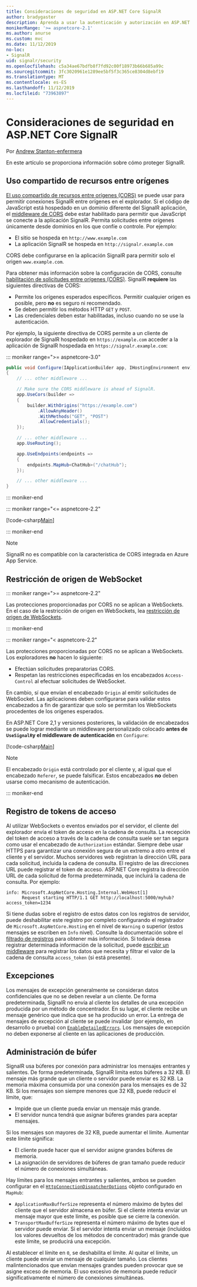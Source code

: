 ```yaml
---
title: Consideraciones de seguridad en ASP.NET Core SignalR
author: bradygaster
description: Aprenda a usar la autenticación y autorización en ASP.NET Core SignalR.
monikerRange: '>= aspnetcore-2.1'
ms.author: anurse
ms.custom: mvc
ms.date: 11/12/2019
no-loc:
- SignalR
uid: signalr/security
ms.openlocfilehash: c5a34ae67bdfb8f7fd92c00f18973b66b685a99c
ms.sourcegitcommit: 3fc3020961e1289ee5bf5f3c365ce8304d8ebf19
ms.translationtype: MT
ms.contentlocale: es-ES
ms.lasthandoff: 11/12/2019
ms.locfileid: "73963897"
---
```

# <a name="security-considerations-in-aspnet-core-opno-locsignalr"></a>Consideraciones de seguridad en ASP.NET Core SignalR

Por [Andrew Stanton-enfermera](https://twitter.com/anurse)

En este artículo se proporciona información sobre cómo proteger SignalR.

## <a name="cross-origin-resource-sharing"></a>Uso compartido de recursos entre orígenes

[El uso compartido de recursos entre orígenes (CORS)](https://www.w3.org/TR/cors/) se puede usar para permitir conexiones SignalR entre orígenes en el explorador. Si el código de JavaScript está hospedado en un dominio diferente del SignalR aplicación, el [middleware de CORS](xref:security/cors) debe estar habilitado para permitir que JavaScript se conecte a la aplicación SignalR. Permita solicitudes entre orígenes únicamente desde dominios en los que confíe o controle. Por ejemplo:

* El sitio se hospeda en `http://www.example.com`
* La aplicación SignalR se hospeda en `http://signalr.example.com`

CORS debe configurarse en la aplicación SignalR para permitir solo el origen `www.example.com`.

Para obtener más información sobre la configuración de CORS, consulte [habilitación de solicitudes entre orígenes (CORS)](xref:security/cors). SignalR **requiere** las siguientes directivas de CORS:

* Permite los orígenes esperados específicos. Permitir cualquier origen es posible, pero **no** es seguro ni recomendado.
* Se deben permitir los métodos HTTP `GET` y `POST`.
* Las credenciales deben estar habilitadas, incluso cuando no se use la autenticación.

Por ejemplo, la siguiente directiva de CORS permite a un cliente de explorador de SignalR hospedado en `https://example.com` acceder a la aplicación de SignalR hospedada en `https://signalr.example.com`:

::: moniker range=">= aspnetcore-3.0"

```csharp
public void Configure(IApplicationBuilder app, IHostingEnvironment env)
{
    // ... other middleware ...

    // Make sure the CORS middleware is ahead of SignalR.
    app.UseCors(builder =>
    {
        builder.WithOrigins("https://example.com")
            .AllowAnyHeader()
            .WithMethods("GET", "POST")
            .AllowCredentials();
    });

    // ... other middleware ...
    app.UseRouting();

    app.UseEndpoints(endpoints =>
    {
        endpoints.MapHub<ChatHub>("/chatHub");
    });

    // ... other middleware ...
}
```

::: moniker-end

::: moniker range="<= aspnetcore-2.2"

[!code-csharp[Main](security/sample/Startup.cs?name=snippet1)]

::: moniker-end

> [!NOTE]
> SignalR no es compatible con la característica de CORS integrada en Azure App Service.

## <a name="websocket-origin-restriction"></a>Restricción de origen de WebSocket

::: moniker range=">= aspnetcore-2.2"

Las protecciones proporcionadas por CORS no se aplican a WebSockets. En el caso de la restricción de origen en WebSockets, lea [restricción de origen de WebSockets](xref:fundamentals/websockets#websocket-origin-restriction).

::: moniker-end

::: moniker range="< aspnetcore-2.2"

Las protecciones proporcionadas por CORS no se aplican a WebSockets. Los exploradores **no** hacen lo siguiente:

* Efectúan solicitudes preparatorias CORS.
* Respetan las restricciones especificadas en los encabezados `Access-Control` al efectuar solicitudes de WebSocket.

En cambio, sí que envían el encabezado `Origin` al emitir solicitudes de WebSocket. Las aplicaciones deben configurarse para validar estos encabezados a fin de garantizar que solo se permitan los WebSockets procedentes de los orígenes esperados.

En ASP.NET Core 2,1 y versiones posteriores, la validación de encabezados se puede lograr mediante un middleware personalizado colocado **antes de `UseSignalR`y el middleware de autenticación** en `Configure`:

[!code-csharp[Main](security/sample/Startup.cs?name=snippet2)]

> [!NOTE]
> El encabezado `Origin` está controlado por el cliente y, al igual que el encabezado `Referer`, se puede falsificar. Estos encabezados **no** deben usarse como mecanismo de autenticación.

::: moniker-end

## <a name="access-token-logging"></a>Registro de tokens de acceso

Al utilizar WebSockets o eventos enviados por el servidor, el cliente del explorador envía el token de acceso en la cadena de consulta. La recepción del token de acceso a través de la cadena de consulta suele ser tan segura como usar el encabezado de `Authorization` estándar. Siempre debe usar HTTPS para garantizar una conexión segura de un extremo a otro entre el cliente y el servidor. Muchos servidores web registran la dirección URL para cada solicitud, incluida la cadena de consulta. El registro de las direcciones URL puede registrar el token de acceso. ASP.NET Core registra la dirección URL de cada solicitud de forma predeterminada, que incluirá la cadena de consulta. Por ejemplo:

```
info: Microsoft.AspNetCore.Hosting.Internal.WebHost[1]
      Request starting HTTP/1.1 GET http://localhost:5000/myhub?access_token=1234
```

Si tiene dudas sobre el registro de estos datos con los registros de servidor, puede deshabilitar este registro por completo configurando el registrador de `Microsoft.AspNetCore.Hosting` en el nivel de `Warning` o superior (estos mensajes se escriben en `Info` nivel). Consulte la documentación sobre el [filtrado de registros](xref:fundamentals/logging/index#log-filtering) para obtener más información. Si todavía desea registrar determinada información de la solicitud, puede [escribir un middleware](xref:fundamentals/middleware/write) para registrar los datos que necesita y filtrar el valor de la cadena de consulta `access_token` (si está presente).

## <a name="exceptions"></a>Excepciones

Los mensajes de excepción generalmente se consideran datos confidenciales que no se deben revelar a un cliente. De forma predeterminada, SignalR no envía al cliente los detalles de una excepción producida por un método de concentrador. En su lugar, el cliente recibe un mensaje genérico que indica que se ha producido un error. La entrega de mensajes de excepción al cliente se puede invalidar (por ejemplo, en desarrollo o prueba) con [`EnableDetailedErrors`](xref:signalr/configuration#configure-server-options). Los mensajes de excepción no deben exponerse al cliente en las aplicaciones de producción.

## <a name="buffer-management"></a>Administración de búfer

SignalR usa búferes por conexión para administrar los mensajes entrantes y salientes. De forma predeterminada, SignalR limita estos búferes a 32 KB. El mensaje más grande que un cliente o servidor puede enviar es 32 KB. La memoria máxima consumida por una conexión para los mensajes es de 32 KB. Si los mensajes son siempre menores que 32 KB, puede reducir el límite, que:

* Impide que un cliente pueda enviar un mensaje más grande.
* El servidor nunca tendrá que asignar búferes grandes para aceptar mensajes.

Si los mensajes son mayores de 32 KB, puede aumentar el límite. Aumentar este límite significa:

* El cliente puede hacer que el servidor asigne grandes búferes de memoria.
* La asignación de servidores de búferes de gran tamaño puede reducir el número de conexiones simultáneas.

Hay límites para los mensajes entrantes y salientes, ambos se pueden configurar en el [`HttpConnectionDispatcherOptions`](xref:signalr/configuration#configure-server-options) objeto configurado en `MapHub`:

* `ApplicationMaxBufferSize` representa el número máximo de bytes del cliente que el servidor almacena en búfer. Si el cliente intenta enviar un mensaje mayor que este límite, es posible que se cierre la conexión.
* `TransportMaxBufferSize` representa el número máximo de bytes que el servidor puede enviar. Si el servidor intenta enviar un mensaje (incluidos los valores devueltos de los métodos de concentrador) más grande que este límite, se producirá una excepción.

Al establecer el límite en `0`, se deshabilita el límite. Al quitar el límite, un cliente puede enviar un mensaje de cualquier tamaño. Los clientes malintencionados que envían mensajes grandes pueden provocar que se asigne exceso de memoria. El uso excesivo de memoria puede reducir significativamente el número de conexiones simultáneas.
